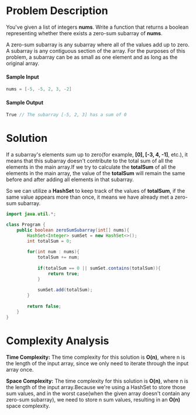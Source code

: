 # Problem Description
You've given a list of integers **nums**. Write a function that returns a boolean representing whether there exists a zero-sum subarray of **nums**.

A zero-sum subarray is any subarray where all of the values add up to zero. A subarray is any contiguous section of the array. For the purposes of this problem, a subarray can be as small as one element and as long as the original array.

#### Sample Input
```java
nums = [-5, -5, 2, 3, -2]
```

#### Sample Output
```java
True // The subarray [-5, 2, 3] has a sum of 0
```

# Solution
If a subarray's elements sum up to zero(for example, **[0], [-3, 4, -1]**, etc.), it means that this subarray doesn't contribute to the total sum of all the elements in the main array.If we try to calculate the **totalSum** of all the elements in the main array, the value of the **totalSum** will remain the same before and after adding all elements in that subarray.

So we can utilize a **HashSet** to keep track of the values of **totalSum**, if the same value appears more than once, it means we have already met a zero-sum subarray.

```java
import java.util.*;

class Program {
	public boolean zeroSumSubarray(int[] nums){
		HashSet<Integer> sumSet = new HashSet<>();
		int totalSum = 0;
		
		for(int num : nums){
			totalSum += num;
			
			if(totalSum == 0 || sumSet.contains(totalSum)){
				return true;
			}
			
			sumSet.add(totalSum);
		}
		
		return false;
	}
}
```

# Complexity Analysis
**Time Complexity:** The time complexity for this solution is **O(n)**, where n is the length of the input array, since we only need to iterate through the input array once.

**Space Complexity:** The time complexity for this solution is **O(n)**, where n is the length of the input array.Because we're using a HashSet to store those sum values, and in the worst case(when the given array doesn't contain any zero-sum subarray), we need to store n sum values, resulting in an **O(n)** space complexity.